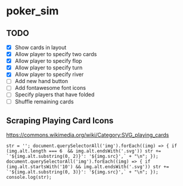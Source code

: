 # poker_sim

## TODO
- [x] Show cards in layout
- [x] Allow player to specify two cards
- [x] Allow player to specify flop
- [x] Allow player to specify turn
- [x] Allow player to specify river
- [ ] Add new hand button
- [ ] Add fontawesome font icons
- [ ] Specify players that have folded
- [ ] Shuffle remaining cards

## Scraping Playing Card Icons
https://commons.wikimedia.org/wiki/Category:SVG_playing_cards
```
str = ''; document.querySelectorAll('img').forEach((img) => { if (img.alt.length === 6  && img.alt.endsWith('.svg')) str += `'${img.alt.substring(0, 2)}': '${img.src}',` + "\n"; }); document.querySelectorAll('img').forEach((img) => { if (img.alt.startsWith('10') && img.alt.endsWith('.svg')) str += `'${img.alt.substring(0, 3)}': '${img.src}',` + "\n"; }); console.log(str);
```

